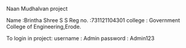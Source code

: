 
Naan Mudhalvan project

Name :Brintha Shree S S
Reg no. :731121104301
college : Government College of Engineering,Erode.

To login in project:
username : Admin
password : Admin123

